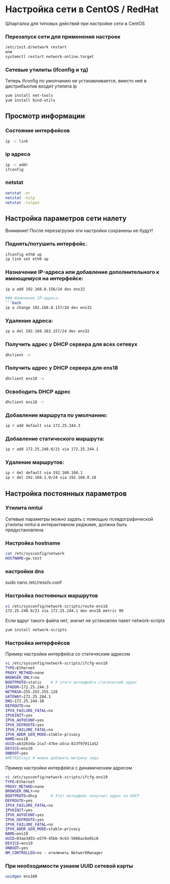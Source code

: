 # Настройка сети в CentOS / RedHat
Шпаргалка для типовых действий при настройке сети в CentOS

### Перезапуск сети для применения настроек
```bash
/etc/init.d/network restart
или
systemctl restart network-online.target
```
### Сетевые утилиты (ifconfig и тд)
Теперь ifconfig по умолчанию не устанавливается, вместо неё в дистрибъютив входит утилита ip
```bash
yum install net-tools
yum install bind-utils
```
## Просмотр информации

### Состояние интерфейсов
```bash
ip -с link
```
### ip адреса
```bash
ip -с addr
ifconfig
```
### netstat
```bash
netstat -nr
netstat -tulp
netstat -tulpan
```
## Настройка параметров сети налету
Внимание! После перезагрузки эти настройки сохранены не будут!

### Поднять/потушить интерфейс.
```bash
ifconfig eth0 up
ip link set eth0 up
```
### Назначение IP-адреса или добавление дополнительного к имеющемуся на интерфейсе:
```bash
ip a add 192.168.0.156/24 dev ens32

### Изменение IP-адреса:
```bash
ip a change 192.168.0.157/24 dev ens32
```
### Удаление адреса:
```bash
ip a del 192.168.163.157/24 dev ens32
```
### Получить адрес у DHCP сервера для всех сетевух
```bash
dhclient -v
```
### Получить адрес у DHCP сервера для ens18
```bash
dhclient ens18 -v
```
### Освободить DHCP адрес
```bash
dhclient ens18 -r
```
### Добавление маршрута по умолчанию:
```bash
ip r add default via 172.25.244.3
```
### Добавление статического маршрута:
```bash
ip r add 172.25.240.0/21 via 172.25.244.1
```
### Удаление маршрутов:
```bash
ip r del default via 192.168.160.1
ip r del 192.168.1.0/24 via 192.168.0.18
```

## Настройка постоянных параметров

### Утилита nmtui
Сетевые параметры можно задать с помощью псевдографической утилиты nmtui в интерактивном реджиме, должна быть предустановлена

### Настройка hostname
```bash
cat /etc/sysconfig/network
HOSTNAME=gw.test
```
### настройки dns
sudo nano /etc/resolv.conf

### Настройка постоянных маршрутов 
```bash
vi /etc/sysconfig/network-scripts/route-ens18
172.25.240.0/21 via 172.25.244.1 dev ens18 metric 99
```
Если вдруг такого файла нет, значит не установлен пакет network-scripts
```bash
yum install network-scripts
```
### Настройка интерфейсов
Пример настройки интерфейса со статическим адресом
```bash
vi /etc/sysconfig/network-scripts/ifcfg-ens18
TYPE=Ethernet
PROXY_METHOD=none
BROWSER_ONLY=no
BOOTPROTO=static	# У этого интерфейса статический адрес
IPADDR=172.25.244.3
NETMASK=255.255.255.128
GATEWAY=172.25.244.1
DNS=172.25.244.10
DEFROUTE=no
IPV4_FAILURE_FATAL=no
IPV6INIT=yes
IPV6_AUTOCONF=yes
IPV6_DEFROUTE=yes
IPV6_FAILURE_FATAL=no
IPV6_ADDR_GEN_MODE=stable-privacy
NAME=ens18
UUID=ab3263da-2ca7-47be-a5ca-823f97911a52
DEVICE=ens18
ONBOOT=yes
#METRIC=xyz	# можно добавить метрику сюда
```
Пример настройки интерфейса с динамическим адресом
```bash
vi /etc/sysconfig/network-scripts/ifcfg-ens19
TYPE=Ethernet
PROXY_METHOD=none
BROWSER_ONLY=no
BOOTPROTO=dhcp		# Этот интерфейс получает адрес по DHCP
DEFROUTE=yes
IPV4_FAILURE_FATAL=no
IPV6INIT=yes
IPV6_AUTOCONF=yes
IPV6_DEFROUTE=yes
IPV6_FAILURE_FATAL=no
IPV6_ADDR_GEN_MODE=stable-privacy
NAME=ens19
UUID=03ae3455-e579-45bb-9c63-5066ac6e01c0
DEVICE=ens19
ONBOOT=yes
NM_CONTROLLED=no - отключить NetworkManager
```
###  При необходимости узнаем UUID сетевой карты
```bash
uuidgen ens160 
```
